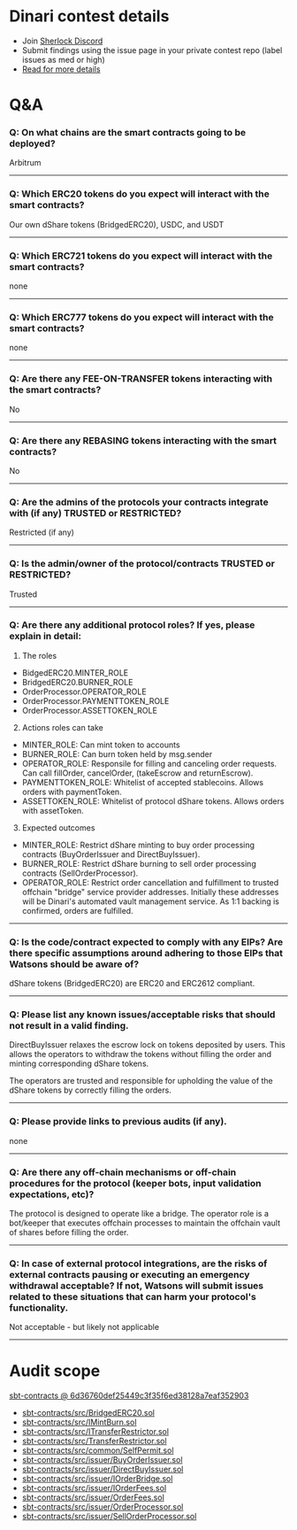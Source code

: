 
# Dinari contest details

- Join [Sherlock Discord](https://discord.gg/MABEWyASkp)
- Submit findings using the issue page in your private contest repo (label issues as med or high)
- [Read for more details](https://docs.sherlock.xyz/audits/watsons)

# Q&A

### Q: On what chains are the smart contracts going to be deployed?
Arbitrum
___

### Q: Which ERC20 tokens do you expect will interact with the smart contracts? 
Our own dShare tokens (BridgedERC20), USDC, and USDT
___

### Q: Which ERC721 tokens do you expect will interact with the smart contracts? 
none
___

### Q: Which ERC777 tokens do you expect will interact with the smart contracts? 
none
___

### Q: Are there any FEE-ON-TRANSFER tokens interacting with the smart contracts?

No
___

### Q: Are there any REBASING tokens interacting with the smart contracts?

No
___

### Q: Are the admins of the protocols your contracts integrate with (if any) TRUSTED or RESTRICTED?
Restricted (if any)
___

### Q: Is the admin/owner of the protocol/contracts TRUSTED or RESTRICTED?
Trusted
___

### Q: Are there any additional protocol roles? If yes, please explain in detail:
1. The roles
- BidgedERC20.MINTER_ROLE
- BridgedERC20.BURNER_ROLE
- OrderProcessor.OPERATOR_ROLE
- OrderProcessor.PAYMENTTOKEN_ROLE
- OrderProcessor.ASSETTOKEN_ROLE

2. Actions roles can take
- MINTER_ROLE: Can mint token to accounts
- BURNER_ROLE: Can burn token held by msg.sender
- OPERATOR_ROLE: Responsile for filling and canceling order requests. Can call fillOrder, cancelOrder, (takeEscrow and returnEscrow).
- PAYMENTTOKEN_ROLE: Whitelist of accepted stablecoins. Allows orders with paymentToken.
- ASSETTOKEN_ROLE: Whitelist of protocol dShare tokens. Allows orders with assetToken.

3. Expected outcomes
- MINTER_ROLE: Restrict dShare minting to buy order processing contracts (BuyOrderIssuer and DirectBuyIssuer).
- BURNER_ROLE: Restrict dShare burning to sell order processing contracts (SellOrderProcessor).
- OPERATOR_ROLE: Restrict order cancellation and fulfillment to trusted offchain "bridge" service provider addresses. Initially these addresses will be Dinari's automated vault management service. As 1:1 backing is confirmed, orders are fulfilled.

___

### Q: Is the code/contract expected to comply with any EIPs? Are there specific assumptions around adhering to those EIPs that Watsons should be aware of?
dShare tokens (BridgedERC20) are ERC20 and ERC2612 compliant.

___

### Q: Please list any known issues/acceptable risks that should not result in a valid finding.
DirectBuyIssuer relaxes the escrow lock on tokens deposited by users. This allows the operators to withdraw the tokens without filling the order and minting corresponding dShare tokens. 

The operators are trusted and responsible for upholding the value of the dShare tokens by correctly filling the orders. 
___

### Q: Please provide links to previous audits (if any).
none
___

### Q: Are there any off-chain mechanisms or off-chain procedures for the protocol (keeper bots, input validation expectations, etc)?
The protocol is designed to operate like a bridge. The operator role is a bot/keeper that executes offchain processes to maintain the offchain vault of shares before filling the order.

___

### Q: In case of external protocol integrations, are the risks of external contracts pausing or executing an emergency withdrawal acceptable? If not, Watsons will submit issues related to these situations that can harm your protocol's functionality.
Not acceptable - but likely not applicable
___



# Audit scope


[sbt-contracts @ 6d36760def25449c3f35f6ed38128a7eaf352903](https://github.com/dinaricrypto/sbt-contracts/tree/6d36760def25449c3f35f6ed38128a7eaf352903)
- [sbt-contracts/src/BridgedERC20.sol](sbt-contracts/src/BridgedERC20.sol)
- [sbt-contracts/src/IMintBurn.sol](sbt-contracts/src/IMintBurn.sol)
- [sbt-contracts/src/ITransferRestrictor.sol](sbt-contracts/src/ITransferRestrictor.sol)
- [sbt-contracts/src/TransferRestrictor.sol](sbt-contracts/src/TransferRestrictor.sol)
- [sbt-contracts/src/common/SelfPermit.sol](sbt-contracts/src/common/SelfPermit.sol)
- [sbt-contracts/src/issuer/BuyOrderIssuer.sol](sbt-contracts/src/issuer/BuyOrderIssuer.sol)
- [sbt-contracts/src/issuer/DirectBuyIssuer.sol](sbt-contracts/src/issuer/DirectBuyIssuer.sol)
- [sbt-contracts/src/issuer/IOrderBridge.sol](sbt-contracts/src/issuer/IOrderBridge.sol)
- [sbt-contracts/src/issuer/IOrderFees.sol](sbt-contracts/src/issuer/IOrderFees.sol)
- [sbt-contracts/src/issuer/OrderFees.sol](sbt-contracts/src/issuer/OrderFees.sol)
- [sbt-contracts/src/issuer/OrderProcessor.sol](sbt-contracts/src/issuer/OrderProcessor.sol)
- [sbt-contracts/src/issuer/SellOrderProcessor.sol](sbt-contracts/src/issuer/SellOrderProcessor.sol)



